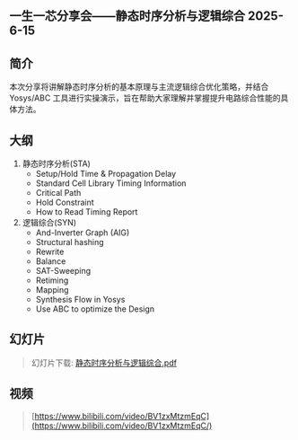 ## 一生一芯分享会——静态时序分析与逻辑综合 2025-6-15

## 简介

本次分享将讲解静态时序分析的基本原理与主流逻辑综合优化策略，并结合 Yosys/ABC 工具进行实操演示，旨在帮助大家理解并掌握提升电路综合性能的具体方法。


## 大纲

1. 静态时序分析(STA)
    - Setup/Hold Time & Propagation Delay
    - Standard Cell Library Timing Information
    - Critical Path 
    - Hold Constraint
    - How to Read Timing Report
2. 逻辑综合(SYN)
    - And-Inverter Graph (AIG)
    - Structural hashing
    - Rewrite
    - Balance
    - SAT-Sweeping
    - Retiming 
    - Mapping
    - Synthesis Flow in Yosys
    - Use ABC to optimize the Design 


## 幻灯片

> 幻灯片下载: [静态时序分析与逻辑综合.pdf](./files/静态时序分析与逻辑综合.pdf)


## 视频

> [https://www.bilibili.com/video/BV1zxMtzmEqC](https://www.bilibili.com/video/BV1zxMtzmEqC/)
